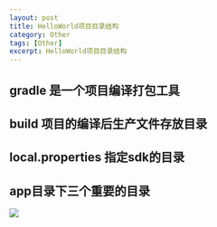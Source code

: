 ```yaml
---
layout: post
title: HelloWorld项目目录结构
category: Other
tags: [Other]
excerpt: HelloWorld项目目录结构
---
```



## gradle 是一个项目编译打包工具 ##

## build 项目的编译后生产文件存放目录 ##

## local.properties 指定sdk的目录  ##

## app目录下三个重要的目录 ##

![](http://www.nangongyibin.com/assets/images/hm1.png)

